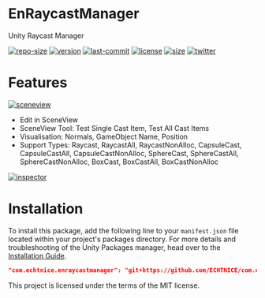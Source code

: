 # EnRaycastManager
Unity Raycast Manager

<!--- [![license](https://img.shields.io/github/license/echtnice/EnRaycastManager?style=for-the-badge)](./LICENSE) -->
[![repo-size](https://img.shields.io/github/repo-size/echtnice/EnRaycastManager?label=File%20size&style=for-the-badge)]()
[![version](https://img.shields.io/github/package-json/v/echtnice/EnRaycastManager?style=for-the-badge)]()
[![last-commit](https://img.shields.io/github/last-commit/echtnice/EnRaycastManager?style=for-the-badge)]()
[![license](https://img.shields.io/badge/LICENSE-MIT-brightbreen?style=for-the-badge)](./LICENSE)
[![size](https://img.shields.io/github/package-json/keywords/echtnice/EnRaycastManager?style=for-the-badge)]()
[![twitter](https://img.shields.io/twitter/follow/echtnice?style=for-the-badge)]()

# Features
[![sceneview](https://media.githubusercontent.com/media/ECHTNICE/EnRaycastManager/main/Documentation~/sceneview.enraycastmanager.png)]()

- Edit in SceneView
- SceneView Tool: Test Single Cast Item, Test All Cast Items
- Visualisation: Normals, GameObject Name, Position
- Support Types: 
        Raycast,
        RaycastAll,
        RaycastNonAlloc,
        CapsuleCast,
        CapsuleCastAll,
        CapsuleCastNonAlloc,
        SphereCast,
        SphereCastAll,
        SphereCastNonAlloc,
        BoxCast,
        BoxCastAll,
        BoxCastNonAlloc

[![inspector](https://media.githubusercontent.com/media/ECHTNICE/EnRaycastManager/main/Documentation~/enraycastmanager.inspector.png)]()


# Installation

To install this package, add the following line to your `manifest.json` file located within your project's packages directory. For more details and troubleshooting of the Unity Packages manager, head over to the [Installation Guide](https://github.com/unity-packages/installation).

```json
"com.echtnice.enraycastmanager": "git+https://github.com/ECHTNICE/com.echtnice.enraycastmanager"
```


This project is licensed under the terms of the MIT license.
